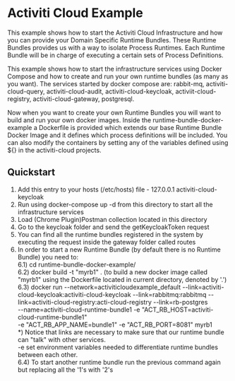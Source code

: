 # Activiti Cloud Example

This example shows how to start the Activiti Cloud Infrastructure and how you can provide your Domain Specific Runtime Bundles.
These Runtime Bundles provides us with a way to isolate Process Runtimes. Each Runtime Bundle will be in charge of executing a certain sets of 
Process Definitions. 

This example shows how to start the infrastructure services using Docker Compose and how to create and run your own runtime bundles (as many as you want).
The services started by docker compose are: rabbit-mq, activiti-cloud-query, activiti-cloud-audit, activiti-cloud-keycloak, activiit-cloud-registry, activiti-cloud-gateway, postgresql.

Now when you want to create your own Runtime Bundles you will want to build and run your own docker images. Inside the runtime-bundle-docker-example a Dockerfile is provided which extends our base Runtime Bundle Docker Image and it defines which process definitions will 
be included. You can also modify the containers by setting any of the variables defined using ${} in the activiti-cloud projects.

## Quickstart

1) Add this entry to your hosts (/etc/hosts) file - 127.0.0.1       activiti-cloud-keycloak
2) Run using docker-compose up -d from this directory to start all the infrastructure services 
3) Load (Chrome Plugin)Postman collection located in this directory 
4) Go to the keycloak folder and send the getKeycloakToken request
5) You can find all the runtime bundles registered in the system by executing the request inside the gateway folder called routes
6) In order to start a new Runtime Bundle (by default there is no Runtime Bundle) you need to:\
    6.1) cd runtime-bundle-docker-example/ \
    6.2) docker build -t "myrb1" . (to build a new docker image called "myrb1" using the Dockerfile located in current directory, denoted by '.')\
    6.3) docker run --network=activiticloudexample_default --link=activiti-cloud-keycloak:activiti-cloud-keycloak --link=rabbitmq:rabbitmq --link=activiti-cloud-registry:acti-cloud-registry --link=rb-postgres \
            --name=activiti-cloud-runtime-bundle1 -e "ACT_RB_HOST=activiti-cloud-runtime-bundle1" \
            -e "ACT_RB_APP_NAME=bundle1" -e "ACT_RB_PORT=8081" myrb1 \
    *) Notice that links are necessary to make sure that our runtime bundle can "talk" with other services. \
            -e set environment variables needed to differentiate runtime bundles between each other.    
    6.4) To start another runtime bundle run the previous command again but replacing all the '1's with '2's

